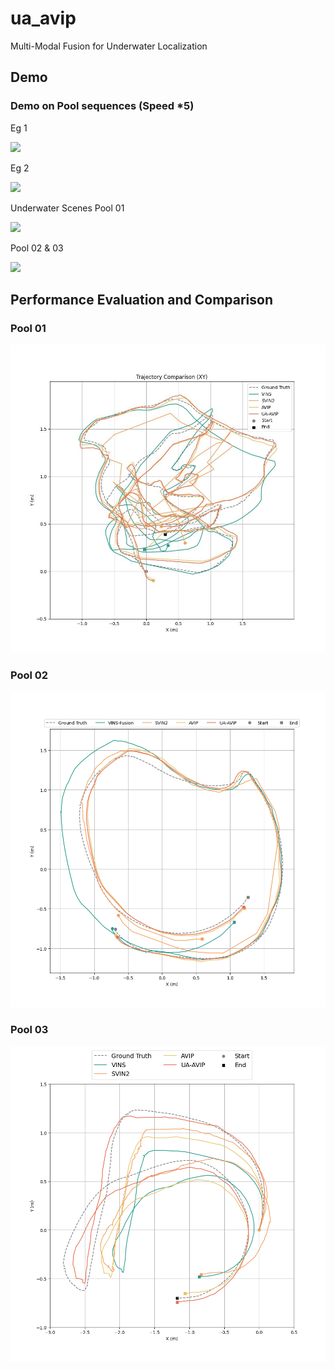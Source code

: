# ua_avip
Multi-Modal Fusion for Underwater Localization

## Demo 
### Demo on Pool sequences (Speed *5)

Eg 1

![](demo3.gif) 

Eg 2

![](demo4.gif)

Underwater Scenes
Pool 01

![](demo1.gif)

Pool 02 & 03

![](demo2.gif)

## Performance Evaluation and Comparison
### Pool 01
![](img/traj_xy_pool01.jpg)
### Pool 02
![](img/traj_xy_pool02.png)
### Pool 03
![](img/traj_xy_pool03.png)
